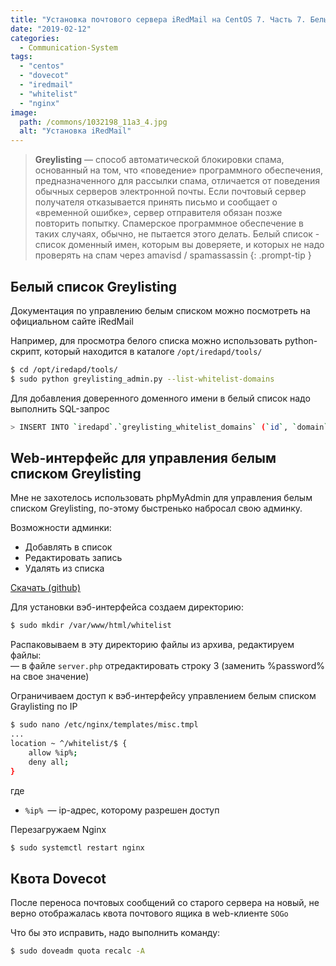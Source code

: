 ```yaml
---
title: "Установка почтового сервера iRedMail на CentOS 7. Часть 7. Белый список Graylisting, WEB-интерфейс, квота Dovecot"
date: "2019-02-12"
categories: 
  - Communication-System
tags: 
  - "centos"
  - "dovecot"
  - "iredmail"
  - "whitelist"
  - "nginx"
image:
  path: /commons/1032198_11a3_4.jpg
  alt: "Установка iRedMail"
---
```


> **Greylisting** — способ автоматической блокировки спама, основанный на том, что «поведение» программного обеспечения, предназначенного для рассылки спама, отличается от поведения обычных серверов электронной почты. Если почтовый сервер получателя отказывается принять письмо и сообщает о «временной ошибке», сервер отправителя обязан позже повторить попытку. Спамерское программное обеспечение в таких случаях, обычно, не пытается этого делать.
> Белый список - список доменный имен, которым вы доверяете, и которых не надо проверять на спам через amavisd / spamassassin
{: .prompt-tip }

## Белый список Greylisting

Документация по управлению белым списком можно посмотреть на официальном сайте iRedMail

Например, для просмотра белого списка можно использовать python-скрипт, который находится в каталоге `/opt/iredapd/tools/`

```sh
$ cd /opt/iredapd/tools/
$ sudo python greylisting_admin.py --list-whitelist-domains
```

Для добавления доверенного доменного имени в белый список надо выполнить SQL-запрос

```sh
> INSERT INTO `iredapd`.`greylisting_whitelist_domains` (`id`, `domain`) VALUES (NULL, 'itdraft.ru');
```

## Web-интерфейс для управления белым списком Greylisting

Мне не захотелось использовать phpMyAdmin для управления белым списком Greylisting, по-этому быстренько набросал свою админку.

Возможности админки:

- Добавлять в список
- Редактировать запись
- Удалять из списка

[Скачать (github)](https://github.com/bullvinkl/greylist)

Для установки вэб-интерфейса создаем директорию:

```sh
$ sudo mkdir /var/www/html/whitelist
```

Распаковываем в эту директорию файлы из архива, редактируем файлы:  
— в файле `server.php` отредактировать строку 3 (заменить %password% на свое значение)

Ограничиваем доступ к вэб-интерфейсу управлением белым списком Graylisting по IP

```sh
$ sudo nano /etc/nginx/templates/misc.tmpl
...
location ~ ^/whitelist/$ {
    allow %ip%;
    deny all;
}
```

где
- `%ip% `— ip-адрес, которому разрешен доступ

Перезагружаем Nginx

```sh
$ sudo systemctl restart nginx
```

## Квота Dovecot

После переноса почтовых сообщений со старого сервера на новый, не верно отображалась квота почтового ящика в web-клиенте `SOGo`

Что бы это исправить, надо выполнить команду:

```sh
$ sudo doveadm quota recalc -A
```
